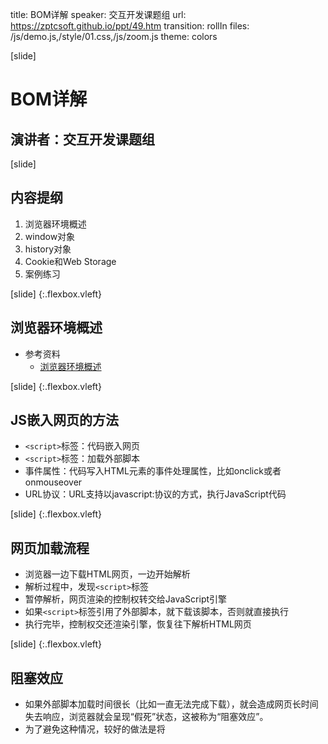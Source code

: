 title: BOM详解
speaker: 交互开发课题组
url: https://zptcsoft.github.io/ppt/49.htm
transition: rollIn
files: /js/demo.js,/style/01.css,/js/zoom.js
theme: colors

[slide]
# BOM详解
## 演讲者：交互开发课题组

[slide]
## 内容提纲
1. 浏览器环境概述
2. window对象
3. history对象
4. Cookie和Web Storage 
5. 案例练习

[slide] {:.flexbox.vleft}
## 浏览器环境概述

- 参考资料
	- [浏览器环境概述](http://javascript.ruanyifeng.com/bom/engine.html)

[slide] {:.flexbox.vleft}
## JS嵌入网页的方法
- `<script>`标签：代码嵌入网页
- `<script>`标签：加载外部脚本
- 事件属性：代码写入HTML元素的事件处理属性，比如onclick或者onmouseover
- URL协议：URL支持以javascript:协议的方式，执行JavaScript代码

[slide] {:.flexbox.vleft}
## 网页加载流程
- 浏览器一边下载HTML网页，一边开始解析
- 解析过程中，发现`<script>`标签
- 暂停解析，网页渲染的控制权转交给JavaScript引擎
- 如果`<script>`标签引用了外部脚本，就下载该脚本，否则就直接执行
- 执行完毕，控制权交还渲染引擎，恢复往下解析HTML网页

[slide] {:.flexbox.vleft}
## 阻塞效应
- 如果外部脚本加载时间很长（比如一直无法完成下载），就会造成网页长时间失去响应，浏览器就会呈现“假死”状态，这被称为“阻塞效应”。
- 为了避免这种情况，较好的做法是将<script>标签都放在页面底部。这样即使遇到脚本失去响应，网页主体的渲染也已经完成了，用户至少可以看到内容，而不是面对一张空白的页面。
- 如果某些脚本代码非常重要，一定要放在页面头部的话，最好直接将代码嵌入页面，而不是连接外部脚本文件，这样能缩短加载时间。

[slide] {:.flexbox.vleft}
## 动态加载脚本

```javascript
['a.js', 'b.js'].forEach(function(src) {
  var script = document.createElement('script');
  script.src = src;
  script.async = false;
  document.head.appendChild(script);
});
//or
(function() {
  var scripts = document.getElementsByTagName('script')[0];
  function load(url) {
    var script = document.createElement('script');
    script.async = true;
    script.src = url;
    scripts.parentNode.insertBefore(script, scripts);
  }
  load('//apis.google.com/js/plusone.js');
  load('//platform.twitter.com/widgets.js');
  load('//s.thirdpartywidget.com/widget.js');
}());
```

[slide] {:.flexbox.vleft}
## 渲染引擎
- 渲染引擎
- 重流和重绘

[slide] {:.flexbox.vleft}
## window对象
- 在浏览器中，window对象指当前的浏览器窗口, 也是所有对象的顶层对象。
- JavaScript规定，浏览器环境的所有全局变量，都是window对象的属性。
- window对象属性
- window对象方法

[slide] {:.flexbox.vleft}
## window对象属性
- window.location 返回一个location对象，用于获取窗口当前的URL信息
- window.frames 返回一个类似数组的对象，成员为页面内所有框架窗口，包括frame元素和iframe元素。
- window.innerWidth 返回当前窗口中可见部分的宽度
- window.outerWidth 返回浏览器窗口的宽度，包括浏览器菜单和边框
- window.screenX 返回浏览器窗口左上角相对于当前屏幕左上角的水平距离
- window.pageXOffset 返回页面的水平滚动距离

[slide] {:.flexbox.vleft}
## window对象属性
- window.moveTo() 移动浏览器窗口到指定位置
- window.moveBy() 将窗口移动到一个相对位置
- window.scrollTo() 将网页的指定位置，滚动到浏览器左上角
- window.scrollBy() 将网页移动指定距离
- window.open() 新建浏览器窗口
- window.close() 关闭窗口
- window.print() 调出打印菜单

[slide] {:.flexbox.vleft}
## navigator对象
- window对象的navigator属性，指向一个包含浏览器信息的对象。
- navigator属性
- navigator方法

[slide] {:.flexbox.vleft}
## history对象
- 浏览器窗口有一个history对象，用来保存浏览历史。
- history属性
	- length
- history方法
	- back()：移动到上一个访问页面，等同于浏览器的后退键。
	- forward()：移动到下一个访问页面，等同于浏览器的前进键。
	- go()：接受一个整数作为参数，移动到该整数指定的页面，比如go(1)相当于forward()，go(-1)相当于back()。
	- history.pushState() 用来在浏览历史中添加记录
	- history.replaceState() 修改浏览历史中当前纪录

[slide] {:.flexbox.vleft}
## URLSearchParams API
- has()：返回一个布尔值，表示是否具有某个参数
- get()：返回指定参数的第一个值
- getAll()：返回一个数组，成员是指定参数的所有值
- set()：设置指定参数
- delete()：删除指定参数
- append()：在查询字符串之中，追加一个键值对
- toString()：返回整个查询字符串
- keys()：遍历所有参数名
- values()：遍历所有参数值
- entries()：遍历所有参数的键值对

[slide] {:.flexbox.vleft}
## Cookie
- 服务器保存在浏览器的一小段文本信息

```javascriptW
//JS操作cookies方法!  
  
//写cookies  
function setCookie(c_name, value, expiredays){  
	var exdate=new Date();  
	exdate.setDate(exdate.getDate() + expiredays);  
	document.cookie=c_name+ "=" + escape(value) + ((expiredays==null) ? "" : ";expires="+exdate.toGMTString());  
}  
   
//读取cookies  
function getCookie(name)  
{  
    var arr,reg=new RegExp("(^| )"+name+"=([^;]*)(;|$)");  
    if(arr=document.cookie.match(reg))  
        return (arr[2]);  
    else  
        return null;  
}  
  
//删除cookies  
function delCookie(name)  
{  
    var exp = new Date();  
    exp.setTime(exp.getTime() - 1);  
    var cval=getCookie(name);  
    if(cval!=null)  
        document.cookie= name + "="+cval+";expires="+exp.toGMTString();  
}  
//使用示例  
setCookie('username','Darren',30)   
alert(getCookie("username"));   
```

[slide] {:.flexbox.vleft}
## Web Storage
- 浏览器端数据储存机制
	- sessionStorage 保存的数据用于浏览器的一次会话，当会话结束（通常是该窗口关闭），数据被清空。
	- localStorage 保存的数据长期存在，下一次访问该网站的时候，网页可以直接读取以前保存的数据。
- 操作方法
	- 存入/读取数据
	- 清除数据
	- 遍历操作
- storage事件

[slide] {:.flexbox.vleft}
## [案例练习](https://codepen.io/whqet/pen/RjdVQj?editors=1000)

[slide]
# 交互开发
## 旨为前端开发工程师的前端开发课程
<small style="vertical-align:middle;display:inline-block"><iframe src="//ghbtns.com/github-btn.html?user=bestace&repo=fed&type=star&count=true" allowtransparency="true" frameborder="0" scrolling="0" width="100" height="20" style="width:110px;height:20px;  background-color: transparent;"></iframe><iframe src="//ghbtns.com/github-btn.html?user=bestace&repo=fed&type=fork&count=true" allowtransparency="true" frameborder="0" scrolling="0" width="100" height="20" style="width:110px;height:20px;  background-color: transparent;"></iframe><iframe src="//ghbtns.com/github-btn.html?user=zptcsoft&repo=zptcsoft.github.io&type=follow&count=false" allowtransparency="true" frameborder="0" scrolling="0" width="170" height="20" style="width:170px;height:20px;  background-color: transparent;"></iframe></small>
